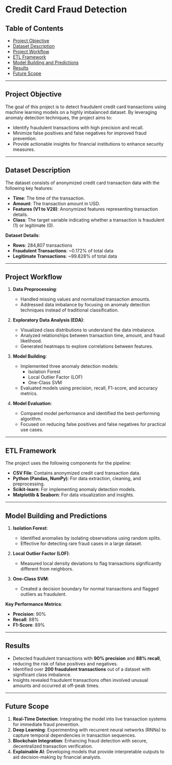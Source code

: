 # Credit Card Fraud Detection

## Table of Contents
- [Project Objective](#project-objective)
- [Dataset Description](#dataset-description)
- [Project Workflow](#project-workflow)
- [ETL Framework](#etl-framework)
- [Model Building and Predictions](#model-building-and-predictions)
- [Results](#results)
- [Future Scope](#future-scope)

---

## Project Objective
The goal of this project is to detect fraudulent credit card transactions using machine learning models on a highly imbalanced dataset. By leveraging anomaly detection techniques, the project aims to:
- Identify fraudulent transactions with high precision and recall.
- Minimize false positives and false negatives for improved fraud prevention.
- Provide actionable insights for financial institutions to enhance security measures.

---

## Dataset Description
The dataset consists of anonymized credit card transaction data with the following key features:
- **Time**: The time of the transaction.
- **Amount**: The transaction amount in USD.
- **Features (V1 to V28)**: Anonymized features representing transaction details.
- **Class**: The target variable indicating whether a transaction is fraudulent (1) or legitimate (0).

**Dataset Details**:
- **Rows**: 284,807 transactions
- **Fraudulent Transactions**: ~0.172% of total data
- **Legitimate Transactions**: ~99.828% of total data

---

## Project Workflow
1. **Data Preprocessing**:
   - Handled missing values and normalized transaction amounts.
   - Addressed data imbalance by focusing on anomaly detection techniques instead of traditional classification.

2. **Exploratory Data Analysis (EDA)**:
   - Visualized class distributions to understand the data imbalance.
   - Analyzed relationships between transaction time, amount, and fraud likelihood.
   - Generated heatmaps to explore correlations between features.

3. **Model Building**:
   - Implemented three anomaly detection models:
     - Isolation Forest
     - Local Outlier Factor (LOF)
     - One-Class SVM
   - Evaluated models using precision, recall, F1-score, and accuracy metrics.

4. **Model Evaluation**:
   - Compared model performance and identified the best-performing algorithm.
   - Focused on reducing false positives and false negatives for practical use cases.

---

## ETL Framework
The project uses the following components for the pipeline:
- **CSV File**: Contains anonymized credit card transaction data.
- **Python (Pandas, NumPy)**: For data extraction, cleaning, and preprocessing.
- **Scikit-learn**: For implementing anomaly detection models.
- **Matplotlib & Seaborn**: For data visualization and insights.

---

## Model Building and Predictions
1. **Isolation Forest**:
   - Identified anomalies by isolating observations using random splits.
   - Effective for detecting rare fraud cases in a large dataset.

2. **Local Outlier Factor (LOF)**:
   - Measured local density deviations to flag transactions significantly different from neighbors.

3. **One-Class SVM**:
   - Created a decision boundary for normal transactions and flagged outliers as fraudulent.

**Key Performance Metrics**:
- **Precision**: 90%
- **Recall**: 88%
- **F1-Score**: 89%

---

## Results
- Detected fraudulent transactions with **90% precision** and **88% recall**, reducing the risk of false positives and negatives.
- Identified over **200 fraudulent transactions** out of a dataset with significant class imbalance.
- Insights revealed fraudulent transactions often involved unusual amounts and occurred at off-peak times.

---

## Future Scope
1. **Real-Time Detection**: Integrating the model into live transaction systems for immediate fraud prevention.
2. **Deep Learning**: Experimenting with recurrent neural networks (RNNs) to capture temporal dependencies in transaction sequences.
3. **Blockchain Integration**: Enhancing fraud detection with secure, decentralized transaction verification.
4. **Explainable AI**: Developing models that provide interpretable outputs to aid decision-making by financial analysts.
